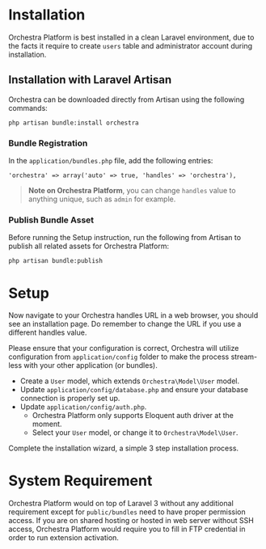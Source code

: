 # Installation

Orchestra Platform is best installed in a clean Laravel environment, due to the facts it require to create `users` table and administrator account during installation.

<a name="download"></a>
## Installation with Laravel Artisan

Orchestra can be downloaded directly from Artisan using the following commands:

	php artisan bundle:install orchestra

### Bundle Registration

In the `application/bundles.php` file, add the following entries:

	'orchestra' => array('auto' => true, 'handles' => 'orchestra'),

> **Note on Orchestra Platform**, you can change `handles` value to anything unique, such as `admin` for example.

### Publish Bundle Asset

Before running the Setup instruction, run the following from Artisan to publish all related assets for Orchestra Platform:

	php artisan bundle:publish

<a name="setup"></a>
# Setup

Now navigate to your Orchestra handles URL in a web browser, you should see an installation page. Do remember to change the URL if you use a different handles value.

Please ensure that your configuration is correct, Orchestra will utilize configuration from `application/config` folder to make the process stream-less with your other application (or bundles).

- Create a `User` model, which extends `Orchestra\Model\User` model.
- Update `application/config/database.php` and ensure your database connection is properly set up.
- Update `application/config/auth.php`.
	- Orchestra Platform only supports Eloquent auth driver at the moment.
	- Select your `User` model, or change it to `Orchestra\Model\User`.

Complete the installation wizard, a simple 3 step installation process.

<a name="requirement"></a>
# System Requirement

Orchestra Platform would on top of Laravel 3 without any additional requirement except for `public/bundles` need to have proper permission access. If you are on shared hosting or hosted in web server without SSH access, Orchestra Platform would require you to fill in FTP credential in order to run extension activation.
